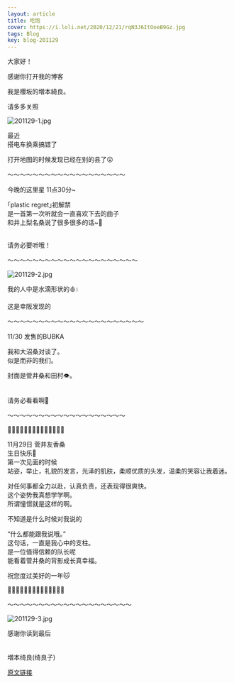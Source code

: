 ```yaml
---
layout: article
title: 吃饱
cover: https://i.loli.net/2020/12/21/rqN3J6ItOoeB9Gz.jpg
tags: Blog
key: blog-201129
---
```

大家好！

感谢你打开我的博客

我是櫻坂的増本綺良。

请多多关照

![201129-1.jpg](https://i.loli.net/2020/12/21/rqN3J6ItOoeB9Gz.jpg)


最近<br/>
搭电车换乘搞错了


打开地图的时候发现已经在别的县了😲
<!--more-->

〜〜〜〜〜〜〜〜〜〜〜〜〜〜〜〜〜〜〜

今晚的这里星 11点30分~

｢plastic regret｣初解禁<br/>
是一首第一次听就会一直喜欢下去的曲子<br/>
和井上梨名桑说了很多很多的话~🐙

<br/>
请务必要听哦！

〜〜〜〜〜〜〜〜〜〜〜〜〜〜〜〜〜〜〜〜〜

![201129-2.jpg](https://i.loli.net/2020/12/21/FKBcmOt7PyRiAso.jpg)

我的人中是水滴形状的🩸💧

这是幸阪发现的


〜〜〜〜〜〜〜〜〜〜〜〜〜〜〜〜〜〜〜〜〜〜

11/30 发售的BUBKA

我和大沼桑对谈了。<br/>
似是而非的我们。


封面是菅井桑和田村👁。
<br/><br/>

请务必看看啊📕


〜〜〜〜〜〜〜〜〜〜〜〜〜〜〜〜〜〜〜

🐎🐎🐎🐎🐎🐎🐎🐎🐎🐎🐎🐎🐎🐎

11月29日 菅井友香桑<br/>
生日快乐🎂<br/>
第一次见面的时候<br/>
站姿，举止，礼貌的发言，光泽的肌肤，柔顺优质的头发，温柔的笑容让我着迷。


对任何事都全力以赴，认真负责，还表现得很爽快。<br/>
这个姿势我真想学学啊。<br/>
所谓憧憬就是这样的啊。<br/>

不知道是什么时候对我说的

“什么都能跟我说哦。”<br/>
这句话，一直是我心中的支柱。<br/>
是一位值得信赖的队长呢<br/>
能看着菅井桑的背影成长真幸福。

祝您度过美好的一年🐱

🐎🐎🐎🐎🐎🐎🐎🐎🐎🐎🐎🐎🐎🐎

〜〜〜〜〜〜〜〜〜〜〜〜〜〜〜〜〜〜〜〜

![201129-3.jpg](https://i.loli.net/2020/12/21/MjNtwyB2ZCFYJ6o.jpg)

感谢你读到最后
<br/><br/><br/>
増本绮良(绮良子)

[原文链接](https://sakurazaka46.com/s/s46/diary/detail/36717?cd=blog)
